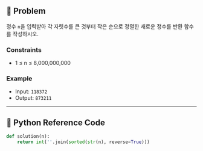 ## 🧠 Problem
정수 `n`을 입력받아 각 자릿수를 큰 것부터 작은 순으로 정렬한 새로운 정수를 반환 함수를 작성하시오.

### Constraints
- 1 ≤ n ≤ 8,000,000,000

### Example
- Input: `118372`
- Output: `873211`

---

## 🐍 Python Reference Code

```python
def solution(n):
    return int(''.join(sorted(str(n), reverse=True)))
```


